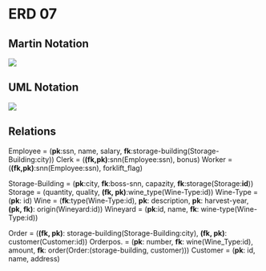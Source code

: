 # ERD 07

## Martin Notation

![](/Users/quirin/Documents/3AHITM/Informationssysteme/Uebungen/ERD07/erd07.png)

## UML Notation
![](/Users/quirin/Documents/3AHITM/Informationssysteme/Uebungen/ERD07/IMG_0659.JPG)

## Relations

Employee = (**pk**:ssn, name, salary, **fk**:storage-building(Storage-Building:city))
Clerk = (**(fk,pk)**:snn(Employee:ssn), bonus)
Worker = (**(fk,pk)**:snn(Employee:ssn), forklift_flag)

Storage-Building = (**pk**:city, **fk**:boss-snn, capazity, **fk**:storage(Storage:**id**))
Storage = (quantity, quality, **(fk, pk)**:wine_type(Wine-Type:id))
Wine-Type = (**pk**: id)
Wine = (**fk**:type(Wine-Type:id), **pk**: description, **pk**: harvest-year, **(pk, fk)**: origin(Wineyard:id))
Wineyard = (**pk**:id, name, **fk**: wine-type(Wine-Type:id))

Order = (**(fk, pk)**: storage-building(Storage-Building:city), **(fk, pk)**: customer(Customer:id))
Orderpos. = (**pk**: number, **fk**: wine(Wine_Type:id), amount, **fk**: order(Order:(storage-building, customer)))
Customer = (**pk**: id,  name, address)
